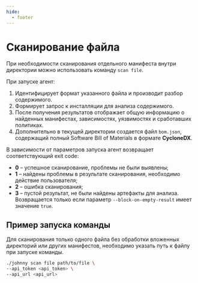 ```yaml
---
hide:
  - footer
---
```


# Сканирование файла

При необходимости сканирования отдельного манифеста внутри директории можно использовать команду `scan file`.

При запуске агент:

1. Идентифицирует формат указанного файла и производит разбор содержимого.
2. Формирует запрос к инсталляции для анализа содержимого.
3. После получения результатов отображает общую информацию о найденных манифестах, зависимостях, уязвимостях и сработавших политиках.
4. Дополнительно в текущей директории создается файл `bom.json`, содержащий полный Software Bill of Materials в формате **CycloneDX**.

В зависимости от параметров запуска агент возвращает соответствующий exit code:

- **0** – успешное сканирование, проблемы не были выявлены;
- **1** – найдены проблемы в результате сканирования, необходимо действие пользователя;
- **2** – ошибка сканирования;
- **3** – пустой результат, не были найдены артефакты для анализа. Возвращается только если параметр `--block-on-empty-result` имеет значение `true`.

## Пример запуска команды

Для сканирования только одного файла без обработки вложенных директорий или других манифестов, необходимо указать путь к файлу при запуске команды.

```bash
./johnny scan file path/to/file \
--api_token <api_token> \
--api_url <api_url>
```